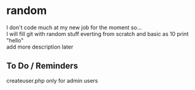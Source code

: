 # random
I don't code much at my new job for the moment so... \
I will fill git with random stuff
everting from scratch and basic as 10 print "hello" \
add more description later
## To Do / Reminders 
createuser.php only for admin users
